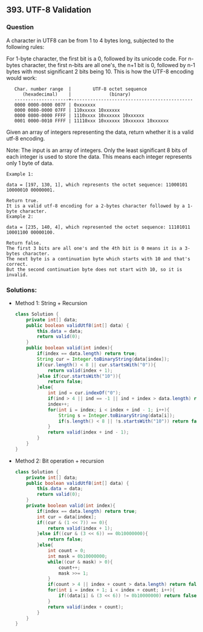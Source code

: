 ## 393. UTF-8 Validation

### Question
A character in UTF8 can be from 1 to 4 bytes long, subjected to the following rules:

For 1-byte character, the first bit is a 0, followed by its unicode code.
For n-bytes character, the first n-bits are all one's, the n+1 bit is 0, followed by n-1 bytes with most significant 2 bits being 10.
This is how the UTF-8 encoding would work:

```
   Char. number range  |        UTF-8 octet sequence
      (hexadecimal)    |              (binary)
   --------------------+---------------------------------------------
   0000 0000-0000 007F | 0xxxxxxx
   0000 0080-0000 07FF | 110xxxxx 10xxxxxx
   0000 0800-0000 FFFF | 1110xxxx 10xxxxxx 10xxxxxx
   0001 0000-0010 FFFF | 11110xxx 10xxxxxx 10xxxxxx 10xxxxxx
```

Given an array of integers representing the data, return whether it is a valid utf-8 encoding.

Note:
The input is an array of integers. Only the least significant 8 bits of each integer is used to store the data. This means each integer represents only 1 byte of data.

```
Example 1:

data = [197, 130, 1], which represents the octet sequence: 11000101 10000010 00000001.

Return true.
It is a valid utf-8 encoding for a 2-bytes character followed by a 1-byte character.
Example 2:

data = [235, 140, 4], which represented the octet sequence: 11101011 10001100 00000100.

Return false.
The first 3 bits are all one's and the 4th bit is 0 means it is a 3-bytes character.
The next byte is a continuation byte which starts with 10 and that's correct.
But the second continuation byte does not start with 10, so it is invalid.
```

### Solutions:
* Method 1: String + Recursion
  ```Java
  class Solution {
      private int[] data;
      public boolean validUtf8(int[] data) {
          this.data = data;
          return valid(0);
      }
      public boolean valid(int index){
          if(index == data.length) return true;
          String cur = Integer.toBinaryString(data[index]);
          if(cur.length() < 8 || cur.startsWith("0")){
              return valid(index + 1);
          }else if(cur.startsWith("10")){
              return false;
          }else{
              int ind = cur.indexOf("0");
              if(ind > 4 || ind == -1 || ind + index > data.length) return false;
              index++;
              for(int i = index; i < index + ind - 1; i++){
                  String s = Integer.toBinaryString(data[i]);
                  if(s.length() < 8 || !s.startsWith("10")) return false;
              }
              return valid(index + ind - 1);
          }
      }
  }
  ```

* Method 2: Bit operation + recursion
  ```Java
  class Solution {
      private int[] data;
      public boolean validUtf8(int[] data) {
          this.data = data;
          return valid(0);
      }
      private boolean valid(int index){
          if(index == data.length) return true;
          int cur = data[index];
          if((cur & (1 << 7)) == 0){
              return valid(index + 1);
          }else if((cur & (3 << 6)) == 0b10000000){
              return false;
          }else{
              int count = 0;
              int mask = 0b10000000;
              while((cur & mask) > 0){
                  count++;
                  mask >>= 1;
              }
              if(count > 4 || index + count > data.length) return false;
              for(int i = index + 1; i < index + count; i++){
                  if((data[i] & (3 << 6)) != 0b10000000) return false;
              }
              return valid(index + count);
          }
      }
  }
  ```

